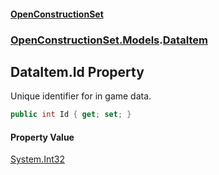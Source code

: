 #### [OpenConstructionSet](index.md 'index')
### [OpenConstructionSet.Models](index.md#OpenConstructionSet_Models 'OpenConstructionSet.Models').[DataItem](NedciBI8UIBYqbpYqrEXSw.md 'OpenConstructionSet.Models.DataItem')
## DataItem.Id Property
Unique identifier for in game data.  
```csharp
public int Id { get; set; }
```
#### Property Value
[System.Int32](https://docs.microsoft.com/en-us/dotnet/api/System.Int32 'System.Int32')
